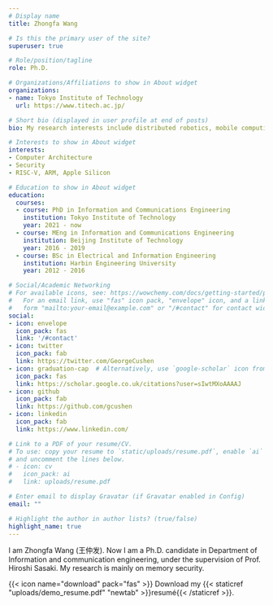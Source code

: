 ```yaml
---
# Display name
title: Zhongfa Wang

# Is this the primary user of the site?
superuser: true

# Role/position/tagline
role: Ph.D.

# Organizations/Affiliations to show in About widget
organizations:
- name: Tokyo Institute of Technology
  url: https://www.titech.ac.jp/

# Short bio (displayed in user profile at end of posts)
bio: My research interests include distributed robotics, mobile computing and programmable matter.

# Interests to show in About widget
interests:
- Computer Architecture
- Security
- RISC-V, ARM, Apple Silicon

# Education to show in About widget
education:
  courses:
  - course: PhD in Information and Communications Engineering
    institution: Tokyo Institute of Technology
    year: 2021 - now
  - course: MEng in Information and Communications Engineering
    institution: Beijing Institute of Technology
    year: 2016 - 2019
  - course: BSc in Electrical and Information Engineering
    institution: Harbin Engineering University
    year: 2012 - 2016

# Social/Academic Networking
# For available icons, see: https://wowchemy.com/docs/getting-started/page-builder/#icons
#   For an email link, use "fas" icon pack, "envelope" icon, and a link in the
#   form "mailto:your-email@example.com" or "/#contact" for contact widget.
social:
- icon: envelope
  icon_pack: fas
  link: '/#contact'
- icon: twitter
  icon_pack: fab
  link: https://twitter.com/GeorgeCushen
- icon: graduation-cap  # Alternatively, use `google-scholar` icon from `ai` icon pack
  icon_pack: fas
  link: https://scholar.google.co.uk/citations?user=sIwtMXoAAAAJ
- icon: github
  icon_pack: fab
  link: https://github.com/gcushen
- icon: linkedin
  icon_pack: fab
  link: https://www.linkedin.com/

# Link to a PDF of your resume/CV.
# To use: copy your resume to `static/uploads/resume.pdf`, enable `ai` icons in `params.toml`, 
# and uncomment the lines below.
# - icon: cv
#   icon_pack: ai
#   link: uploads/resume.pdf

# Enter email to display Gravatar (if Gravatar enabled in Config)
email: ""

# Highlight the author in author lists? (true/false)
highlight_name: true
---
```


I am Zhongfa Wang (王仲发). Now I am a Ph.D. candidate in Department of Information and communication engineering, under the supervision of Prof. Hiroshi Sasaki. My research is mainly on memory security.

{{< icon name="download" pack="fas" >}} Download my {{< staticref "uploads/demo_resume.pdf" "newtab" >}}resumé{{< /staticref >}}.
